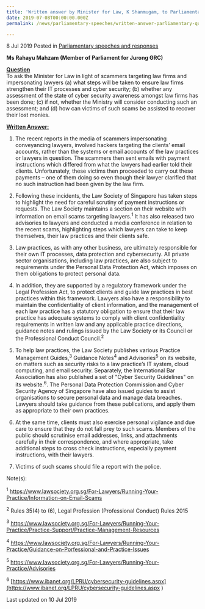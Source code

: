 ```yaml
---
title: 'Written answer by Minister for Law, K Shanmugam, to Parliamentary Question on law firms and cyber security'
date: 2019-07-08T00:00:00.000Z
permalink: /news/parliamentary-speeches/written-answer-parliamentary-question-on-scammers-targeting-law-firms-and-impersonating-lawyers/

---
```




8 Jul 2019 Posted in [Parliamentary speeches and responses](/news/parliamentary-speeches)


**Ms Rahayu Mahzam (Member of Parliament for Jurong GRC)** 
 
 
**<u>Question</u>**  
To ask the Minister for Law in light of scammers targeting law firms and impersonating lawyers (a) what steps will be taken to ensure law firms strengthen their IT processes and cyber security; (b) whether any assessment of the state of cyber security awareness amongst law firms has been done; (c) if not, whether the Ministry will consider conducting such an assessment; and (d) how can victims of such scams be assisted to recover their lost monies.
 
 
**<u>Written Answer:</u>**  
1. The recent reports in the media of scammers impersonating conveyancing lawyers, involved hackers targeting the clients’ email accounts, rather than the systems or email accounts of the law practices or lawyers in question. The scammers then sent emails with payment instructions which differed from what the lawyers had earlier told their clients. Unfortunately, these victims then proceeded to carry out these payments – one of them doing so even though their lawyer clarified that no such instruction had been given by the law firm.
 
2. Following these incidents, the Law Society of Singapore has taken steps to highlight the need for careful scrutiny of payment instructions or requests. The Law Society maintains a section on their website with information on email scams targeting lawyers.<sup>1</sup> It has also released two advisories to lawyers and conducted a media conference in relation to the recent scams, highlighting steps which lawyers can take to keep themselves, their law practices and their clients safe.
 
3. Law practices, as with any other business, are ultimately responsible for their own IT processes, data protection and cybersecurity. All private sector organisations, including law practices, are also subject to requirements under the Personal Data Protection Act, which imposes on them obligations to protect personal data.
 
4. In addition, they are supported by a regulatory framework under the Legal Profession Act, to protect clients and guide law practices in best practices within this framework. Lawyers also have a responsibility to maintain the confidentiality of client information, and the management of each law practice has a statutory obligation to ensure that their law practice has adequate systems to comply with client confidentiality requirements in written law and any applicable practice directions, guidance notes and rulings issued by the Law Society or its Council or the Professional Conduct Council.<sup>2</sup>
 
5. To help law practices, the Law Society publishes various Practice Management Guides,<sup>3</sup> Guidance Notes<sup>4</sup> and Advisories<sup>5</sup> on its website, on matters such as security risks to a law practice’s IT system, cloud computing, and email security. Separately, the International Bar Association has also published a set of "Cyber Security Guidelines" on its website.<sup>6</sup>. The Personal Data Protection Commission and Cyber Security Agency of Singapore have also issued guides to assist organisations to secure personal data and manage data breaches. Lawyers should take guidance from these publications, and apply them as appropriate to their own practices.
 
6. At the same time, clients must also exercise personal vigilance and due care to ensure that they do not fall prey to such scams. Members of the public should scrutinise email addresses, links, and attachments carefully in their correspondence, and where appropriate, take additional steps to cross check instructions, especially payment instructions, with their lawyers.
 
7. Victims of such scams should file a report with the police.

Note(s):

<sup>1</sup> https://www.lawsociety.org.sg/For-Lawyers/Running-Your-Practice/Information-on-Email-Scams
 
<sup>2</sup> Rules 35(4) to (6), Legal Profession (Professional Conduct) Rules 2015
 
<sup>3</sup> https://www.lawsociety.org.sg/For-Lawyers/Running-Your-Practice/Practice-Support/Practice-Management-Resources
 
<sup>4</sup> https://www.lawsociety.org.sg/For-Lawyers/Running-Your-Practice/Guidance-on-Porfessional-and-Practice-Issues
 
<sup>5</sup> https://www.lawsociety.org.sg/For-Lawyers/Running-Your-Practice/Advisories
 
<sup>6</sup> [https://www.ibanet.org/LPRU/cybersecurity-guidelines.aspx](https://www.ibanet.org/LPRU/cybersecurity-guidelines.aspx ) 

<p class="right-side-updated">Last updated on 10 Jul 2019</p> 
